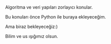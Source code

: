 Algoritma ve veri yapıları zorlayıcı konular.

Bu konuları önce Python ile buraya ekleyeceğim.

Ama biraz bekleyeceğiz:)

Bilim ve us ışığımız olsun.
